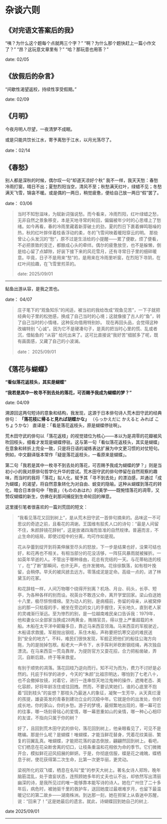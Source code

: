 # 杂谈六则

## 《对完语文答案后的我》
“咦？为什么这个题每个点就两三个字？”
“啊？为什么那个题快赶上一篇小作文了？”
“昂？这玩意文章里有？”
“哈？那玩意也用答？”

date: 02/05

## 《放假后的杂言》
“间歇性渴望返校，持续性享受假期。”

date: 02/09

## 《月明》

今夜月明人尽望，一夜清梦不成眠。

或是只能共饮长江水，寄予离愁于江水，以月光荡尽了。

date：02/14


## 《春愁》
别人都是深秋的时候，偶尔叹一句“却道天凉好个秋”
我不一样，我天天愁：春愁冷雨打窗，晴日不出；夏愁烈阳当空，清风不至；秋愁满天红叶，绿蜡不见；冬愁满天飞雪，锦衾不暖。或是偶的一两日，稍觉疲惫，便给自己放一两日“假”罢了。

date： 03/06

> 当时不知愁滋味，为赋新词强说愁。而今看来，冷雨烈阳，红叶绿蜡之愁，无非自然之景象移变，本是天地寻常的轮回，偏偏被年少时的心思缠上了愁绪。如今再看，春的冷雨里藏着新芽破土的劲，夏的烈日下裹着蝉鸣聒噪的热，秋的红叶胖伴着桂香浮动的柔，冬的飞雪间映着暖阳穿云的明。
> 那些曾让心头发沉的“愁”，原不过是生活给的小提醒——累了便歇，烦了便看，不必把景致的变迁，都酿成心头的牵绊。偶尔的疲惫放空，也不是躲懒，倒是给心留了点罅隙，好装下接下来的风花雪月，还有寻常日子里的细碎暖意。毕竟，日子不是用来“愁”的，是用来在冷雨里听窗，在烈阳下寻阴，在红叶间拾趣，在飞雪里煎茶的。
>
> date: 2025/09/01

---

鲇鱼出游从容，是我之苦也。

date： 04/07

> 庄子笔下的“观鱼知乐”的闲适，被当初的我给改成“观鱼见苦”，一下子就把经典句子里的松弛感，换成了自己当时的心境；这就像接了古人的“鱼”，转了自己当时的小情绪，这种反向借用特别妙。
> 现在再回头品，会觉得这种改编特别 “心诚”。因为它不是硬凑句子，是真的把当时心里的慌、乱或者沉，借鲇鱼的 “从容” 给托出来了。这可比直接说“我好苦”细腻多了呢，既有画面感，又藏了自己的小波澜。
> 
> date： 2025/09/01


## 《落花与蝴蝶》

**“看似落花返枝头，其实是蝴蝶”**

**“我若是其中一枚寻不到去处的落花，可否赐予我成为蝴蝶的梦？”**

date: 04/09


溯源回这两句短诗的意象和结构，我发现，这源于日本俳句诗人荒木田守武的经典俳句：
**「落花枝に帰ると見れば胡蝶かな」**
（らっかえだに かえると みれば こちょうかな）
直译是：「看是落花返枝头，原是蝴蝶停驻啊」。


荒木田守武的俳句以「落花返枝」的视觉错位为核心——本以为是凋零的花瓣被风吹回枝头，细看才发现是蝴蝶停驻。这与第一句「看似落花返枝头，其实是蝴蝶」在意象和转折上完全一致，只是将日语的凝练表达扩展为中文更习惯的对仗短句。例如，中文翻译版本常作「疑是落花返枝头，一看原来是蝴蝶」。

第二句「我若是其中一枚寻不到去处的落花，可否赐予我成为蝴蝶的梦？」则是当初小小的我对原俳句哲学化升华的尝试。荒木田守武的俳句停留在自然观察的趣味，而当时的我将「落花」拟人化，赋予其「寻不到去处」的漂泊感，并通过「成为蝴蝶」的渴望，将自然意象转化为对自由、蜕变的隐喻。这种从蝴蝶到落花的转化，暗合日本俳句中「物哀」（もののあはれ）的美学——既惋惜落花的凋零，又赞叹蝴蝶的新生，仿佛在刹那间捕捉到生命轮回的禅意。

这里援引笔者很喜欢的一篇刘荒田的短文：
> “我看见落花又回到树上”，是从荒木田守武一首俳句摘来的。品味这一不可思议的奇迹之前，且看花的凋谢。王国维有脍炙人口的诗句：“最是人间留不住，朱颜辞镜花辞树”，这是放诸四海而皆准的自然规律。普遍而言，不止生命的结局，即使过程中的分离，均可作如是观。
>
> 花从孕蕾到绽开到将美伸展至尽头的怒放，下一步是结果也好，没果可结也好，和花再也不相关。有相当部分的花没活够，一阵狂风暴雨就被摧折。一如英年早逝的人。不管出于哪种缘由，花总有完结的一天。与花蒂粘连的枝丫，在“了断”那瞬间，也许无声，也许发微响。花徐徐飘落，如有枝叶挽留，会稍停。早夭的被风掳去远方。零落成泥是定命。高级一点的，进了林黛玉的花冢。
> 
> 和花辞枝一样，人间万物哪个绕得开别离？机场、月台、码头，长亭、短亭，为各种各样的别而设。祝英台不敢违父命，离开学堂回家。梁山伯送她十八里，极尽悱恻缠绵。至为动人的别，是病榻前，弥留的母亲，从被窝伸出的那一只枯瘦的手，被坐在旁边的女儿的手握住，天长地久，直到老人家的灵魂渐行渐远。至为惨烈的别，是一位越南难民亲口告诉我：1979年，他和妻女以全部家当换成28两黄金，贿赂官员，得以登上严重超载的木船。木船在太平洋中颠簸多日，靠近马来西亚领海。马来西亚的军舰驶近，木船请求救援。军舰抛出钢缆，系住木船，声称要把饥寒交迫的难民送到“安全的地方”。不料，难民们很快发现，军舰正把他们的船往公海方向拖，为的是抛掉包袱。船老大一声令下，水手挥利斧砍断钢缆绳，再次独自漂流。在马来西亚一荒岛靠岸，为提防官方又耍花招，合力把船凿破，弄沉，自断后路，终于等来救星。
> 
> 有别于顺势的凋落。落花回枝乃逆向而行。知不可为而为，费力不讨好是必然的。托庇于科学的进步，今天的“朱颜”比祖宗明达，哪怕到了七老八十，也不会撤掉妆镜，对着它，进行一连串惊天地泣鬼神的操作，遮掩老态、美化容颜，好将年龄冻住或往回拽。然而，不要讥笑她们，谁的心底里不抱着“回到枝头”的妄想？那枝头乃最迷人的象征，凝聚一生芳华，从天真烂漫的孩提，雄姿英发的青春到建功立业的沉稳中年。它就是你的出发处，你的成长地，你的家山，你的乡愁。游子的梦境，最频繁地出现的，哪一幕可恋的往事，哪一场刻骨铭心的爱情，哪一幕恩重如山的亲情，哪一种心心相印的友谊，不指向只属于你的树？
> 
> 好了，且回到荒木田守武的俳句，落花回到树上，他亲眼看见了，可见不是瞎编。那是什么呢？是蝴蝶！唯蝴蝶，才能当鲜花替身，凭着花纹美丽、繁复的羽翼乱真。唯蝴蝶，才能把花落的姿态倒放，翩翩然回到树上。看吧，它们栖息在花朵断舍离的切口，让枝条重温和花相依为命的季节。它们微微开合，模拟鲜花迎风招展的鲜妍。于是，你彻底信服，蝶是花之魂魄，蝶栖息于树，使花获得第二次生命，比第一次更华丽，更灵动。
> 
> 梁祝所化的双飞蝶，栖息在名叫“爱”的参天大树上。著名女诗人郑玲，晚年脑筋混乱，处于谵妄状态，连照顾她多年的丈夫也认不出，却依然写出清丽幽深的诗，是我所见过的唯一能够靠本能写诗的诗人。她在广州住了二十多年后，病危时，被驰驱千里的救护车，送回她度过最艰难岁月，也留下最温暖记忆的第二故乡——湖南株洲。到达那一刻，她在担架上从昏迷中苏醒，说：“回来了！”这是她最后的遗言。就此，诗蝴蝶回到她自己的树上.

date 2025/09/01

---
